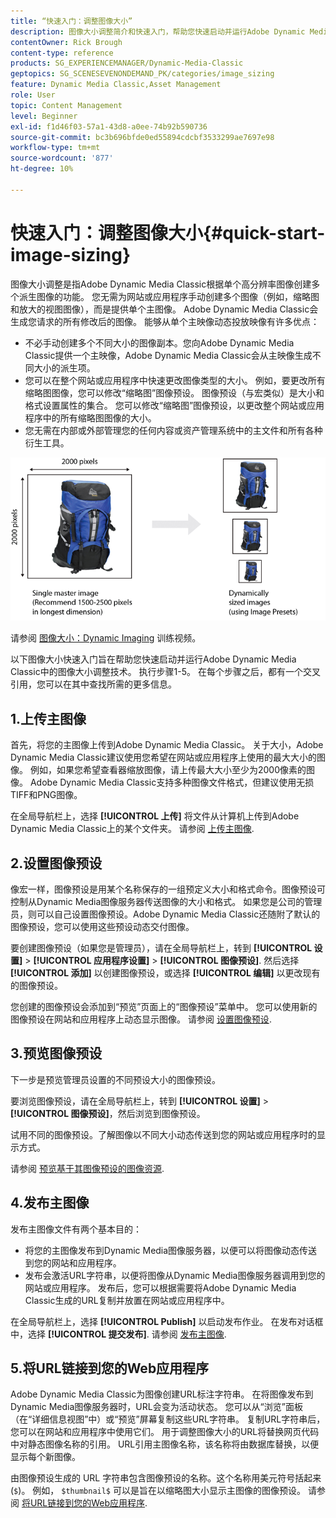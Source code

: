 ```yaml
---
title: “快速入门：调整图像大小”
description: 图像大小调整简介和快速入门，帮助您快速启动并运行Adobe Dynamic Media Classic中的图像大小调整技术。
contentOwner: Rick Brough
content-type: reference
products: SG_EXPERIENCEMANAGER/Dynamic-Media-Classic
geptopics: SG_SCENESEVENONDEMAND_PK/categories/image_sizing
feature: Dynamic Media Classic,Asset Management
role: User
topic: Content Management
level: Beginner
exl-id: f1d46f03-57a1-43d8-a0ee-74b92b590736
source-git-commit: bc3b696bfde0ed55894cdcbf3533299ae7697e98
workflow-type: tm+mt
source-wordcount: '877'
ht-degree: 10%

---
```


# 快速入门：调整图像大小{#quick-start-image-sizing}

图像大小调整是指Adobe Dynamic Media Classic根据单个高分辨率图像创建多个派生图像的功能。 您无需为网站或应用程序手动创建多个图像（例如，缩略图和放大的视图图像），而是提供单个主图像。 Adobe Dynamic Media Classic会生成您请求的所有修改后的图像。 能够从单个主映像动态投放映像有许多优点：

* 不必手动创建多个不同大小的图像副本。您向Adobe Dynamic Media Classic提供一个主映像，Adobe Dynamic Media Classic会从主映像生成不同大小的派生项。
* 您可以在整个网站或应用程序中快速更改图像类型的大小。 例如，要更改所有缩略图图像，您可以修改“缩略图”图像预设。 图像预设（与宏类似）是大小和格式设置属性的集合。 您可以修改“缩略图”图像预设，以更改整个网站或应用程序中的所有缩略图图像的大小。
* 您无需在内部或外部管理您的任何内容或资产管理系统中的主文件和所有各种衍生工具。

![您可以根据同一高分辨率主文件创建大小不同的多个派生图像。](/help/using/assets/is_derivative_sizes_popup.png)

请参阅 [图像大小：Dynamic Imaging](https://s7d5.scene7.com/s7viewers/html5/VideoViewer.html?videoserverurl=https://s7d5.scene7.com/is/content/&amp;emailurl=https://s7d5.scene7.com/s7/emailFriend&amp;serverUrl=https://s7d5.scene7.com/is/image/&amp;config=Scene7SharedAssets/Universal_HTML5_Video&amp;contenturl=https://s7d5.scene7.com/skins/&amp;asset=S7tutorials/557_Image%20Sizing_converted%20renamed_Dynamic%20Imaging-AVS) 训练视频。

以下图像大小快速入门旨在帮助您快速启动并运行Adobe Dynamic Media Classic中的图像大小调整技术。 执行步骤1-5。 在每个步骤之后，都有一个交叉引用，您可以在其中查找所需的更多信息。

## 1.上传主图像

首先，将您的主图像上传到Adobe Dynamic Media Classic。 关于大小，Adobe Dynamic Media Classic建议使用您希望在网站或应用程序上使用的最大大小的图像。 例如，如果您希望查看器缩放图像，请上传最大大小至少为2000像素的图像。 Adobe Dynamic Media Classic支持多种图像文件格式，但建议使用无损TIFF和PNG图像。

在全局导航栏上，选择 **[!UICONTROL 上传]** 将文件从计算机上传到Adobe Dynamic Media Classic上的某个文件夹。 请参阅 [上传主图像](uploading-master-images.md#uploading_master_images).

## 2.设置图像预设

像宏一样，图像预设是用某个名称保存的一组预定义大小和格式命令。图像预设可控制从Dynamic Media图像服务器传送图像的大小和格式。 如果您是公司的管理员，则可以自己设置图像预设。Adobe Dynamic Media Classic还随附了默认的图像预设，您可以使用这些预设动态交付图像。

要创建图像预设（如果您是管理员），请在全局导航栏上，转到 **[!UICONTROL 设置]** > **[!UICONTROL 应用程序设置]** > **[!UICONTROL 图像预设]**. 然后选择 **[!UICONTROL 添加]** 以创建图像预设，或选择 **[!UICONTROL 编辑]** 以更改现有的图像预设。

您创建的图像预设会添加到“预览”页面上的“图像预设”菜单中。 您可以使用新的图像预设在网站和应用程序上动态显示图像。 请参阅 [设置图像预设](setting-image-presets.md#setting_up_image_presets).

## 3.预览图像预设

下一步是预览管理员设置的不同预设大小的图像预设。

要浏览图像预设，请在全局导航栏上，转到 **[!UICONTROL 设置]** > **[!UICONTROL 图像预设]**，然后浏览到图像预设。

试用不同的图像预设。了解图像以不同大小动态传送到您的网站或应用程序时的显示方式。

请参阅 [预览基于其图像预设的图像资源](previewing-asset.md#previewing_an_image_asset_based_on_its_image_preset).

## 4.发布主图像

发布主图像文件有两个基本目的：

* 将您的主图像发布到Dynamic Media图像服务器，以便可以将图像动态传送到您的网站和应用程序。
* 发布会激活URL字符串，以便将图像从Dynamic Media图像服务器调用到您的网站或应用程序。 发布后，您可以根据需要将Adobe Dynamic Media Classic生成的URL复制并放置在网站或应用程序中。

在全局导航栏上，选择 **[!UICONTROL Publish]** 以启动发布作业。 在发布对话框中，选择 **[!UICONTROL 提交发布]**. 请参阅 [发布主图像](publishing-master-images.md#publishing_master_images).

## 5.将URL链接到您的Web应用程序

Adobe Dynamic Media Classic为图像创建URL标注字符串。 在将图像发布到Dynamic Media图像服务器时，URL会变为活动状态。 您可以从“浏览”面板（在“详细信息视图”中）或“预览”屏幕复制这些URL字符串。 复制URL字符串后，您可以在网站和应用程序中使用它们。 用于调整图像大小的URL将替换网页代码中对静态图像名称的引用。 URL引用主图像名称，该名称将由数据库替换，以便显示每个新图像。

由图像预设生成的 URL 字符串包含图像预设的名称。这个名称用美元符号括起来(`$`)。 例如， `$thumbnail$` 可以是旨在以缩略图大小显示主图像的图像预设。 请参阅 [将URL链接到您的Web应用程序](linking-urls-web-application.md#linking_urls_to_your_web_application).
